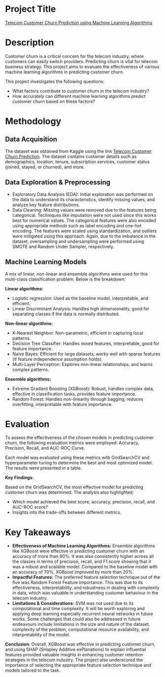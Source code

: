 # Project Title
[Telecom Customer Churn Prediction using Machine Learning Algorithms](https://www.kaggle.com/code/bigibraeh/customer-churn-prediction)

# Description 
Customer churn is a critical concern for the telecom industry, where customers can easily switch providers. Predicting churn is vital for telecom business strategy. This project aims to evaluate the effectiveness of various machine learning algorithms in predicting customer churn.

This project investigates the following questions:

* What factors contribute to customer churn in the telecom industry?
* How accurately can different machine learning algorithms predict customer churn based on these factors?

# Methodology
## Data Acquisition
The dataset was obtained from Kaggle using the link [Telecom Customer Churn Prediction](https://www.kaggle.com/datasets/shilongzhuang/telecom-customer-churn-by-maven-analytics). The dataset contains customer details such as demographics, location, tenure, subscription services, customer status (joined, stayed, or churned), and more.

## Data Exploration & Preprocessing
* Exploratory Data Analysis (EDA): Initial exploration was performed on the data to understand its characteristics, identify missing values, and analyze key feature distributions.
* Data Cleaning: Missing values were removed due to the features being categorical. Techniques like imputation were not used since this works best for numerical values. The categorical features were also encoded using appropriate methods such as label encoding and one-hot encoding. The features were scaled using standardization, and outliers were mitigated using this approach. Again, due to the imbalance in the dataset, oversampling and undersampling were performed using SMOTE and Random Under Sampler, respectively.


## Machine Learning Models
A mix of linear, non-linear and ensemble algorithms were used for this multi-class classification problem. Below is the breakdown:

**Linear algorithms:** 
* Logistic regression: Used as the baseline model, interpretable, and efficient.  
* Linear Discriminant Analysis: Handles high dimensionality, good for separating classes if the data is normally distributed.
 
**Non-linear algorithms:** 
* K-Nearest Neighbor: Non-parametric, efficient in capturing local patterns.
*  Decision Tree Classifier: Handles mixed features, interpretable, good for feature importance.
* Naïve Bayes: Efficient for large datasets, works well with sparse features (if feature independence assumption holds).
* Multi-Layer Perceptron: Explores non-linear relationships, and learns complex patterns.
  
**Ensemble algorithms:** 
* Extreme Gradient Boosting (XGBoost): Robust, handles complex data, effective in classification tasks, provides feature importance.
* Random Forest: Handles non-linearity through bagging, reduces overfitting, interpretable with feature importance.

# Evaluation
To assess the effectiveness of the chosen models in predicting customer churn, the following evaluation metrics were employed: Accuracy, Precision, Recall, and AUC-ROC Curve.

Each model was evaluated using these metrics with GridSearchCV and hyperparameter tuning to determine the best and most optimized model. The results were presented in a table.

**Key Findings**:

Based on the GridSearchCV, the most effective model for predicting customer churn was determined. The analysis also highlighted:

* Which model achieved the best score, accuracy, precision, recall, and AUC-ROC score?
* Insights into the trade-offs between different metrics.

# Key Takeaways

* **Effectiveness of Machine Learning Algorithms:** Ensemble algorithms like XGBoost were effective in predicting customer churn with an accuracy of more than 90%. It was also consistently higher across all the classes in terms of precision, recall, and F1 score showing that it was a robust and scalable model. Compared to the baseline model with an accuracy of 70%, XGBoost improved by more than 20%.  
* **Impactful Features:** The preferred feature selection technique out of the five was Random Forest Feature Importance. This was due to its effectiveness, interpretability, and robustness in dealing with complexity in data, which was valuable in understanding customer behaviour in the telecom industry.  
* **Limitations & Considerations:** SVM was not used due to its computational and time complexity. It will be worth exploring and applying deep learning especially recurrent neural networks in future works. Some challenges that could also be addressed in future endeavours include limitations in the size and nature of the dataset, complexity of the problem, computational resource availability, and interpretability of the model.

**Conclusion**: Overall, XGBoost was effective in predicting customer churn, and using SHAP (SHapley Additive exPlanations) to explain influential features provided valuable insights in enhancing customer retention strategies in the telecom industry. The project also underscored the importance of selecting the appropriate feature selection technique and models tailored to the task. 


